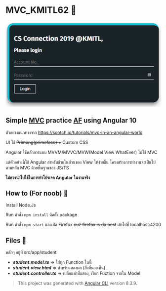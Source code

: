 # MVC_KMITL62 :closed_book:
![LoginScreen](Image/Screenshot.png)

## Simple [MVC](https://en.wikipedia.org/wiki/Model%E2%80%93view%E2%80%93controller) practice [AF](https://www.urbandictionary.com/define.php?term=As%20fuck) using Angular 10

ตัวอย่างแนวทางจาก https://scotch.io/tutorials/mvc-in-an-angular-world

UI ใช้ ~~Primeng(primeface) +~~ Custom CSS

Angular ใช้หลักการแบบ MVVM/MVVC/MVW(Model View WhatEver) ไม่ใช้ MVC

แต่ตัวอย่างนี้ใช้ Angular สำหรับช่วยในส่วนของ View ให้ง่ายขึ้น โครงสร้างการทำงานจะเป็นไปตามหลัก MVC ด้วยพื้นฐานของ JS/TS

**ไม่ควรนำไปใช้ในการทำโปรเจค Angular ในงานจริง**

## How to (For noob) :see_no_evil:
Install Node.Js

Run คำสั่ง `npm install` ติดตั้ง package

Run คำสั่ง `npm start` และเปิด Firefox ~~cuz firefox is da best~~ เข้าไปที่ localhost:4200

## Files :file_folder:
หลักๆ อยู่ที่ src/app/student 
- ***student.model.ts*** => ใส่ทุก Function ในนี้
- ***student.view.html*** => สำหรับแสดงผล (สิ่งที่มองเห็น)
- ***student.controller.ts*** => เปลี่ยนค่าที่แสดง, เรียก Fuction จากใน Model

> This project was generated with [Angular CLI](https://github.com/angular/angular-cli) version 8.3.9. 
